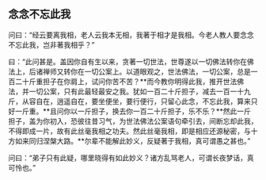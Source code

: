 ##  念念不忘此我

问曰：“经云要离我相，老人云我本无相，我著于相才是我相。今老人教人要念念不忘此我，岂非著我相乎？”

曰：“此问甚是。盖因你自有生以来，贪著一切世法，世尊遂以一切佛法转你在佛法上，后诸禅师又转你在一切公案上。以道眼观之，世法佛法，一切公案，总是一百二十斤重担子在你肩上，试问你苦不苦？**而今教你明得此我，推开世法佛法，并一切公案，只有此最轻最安之我。犹如一百二十斤担子，减去一百一十九斤，从容自在，逍遥自在，要坐便坐，要行便行，只留心此念，不忘此我，算来只好一斤重。**且问你以一斤担子，换去你一百二十斤担子，乐不乐？**然此一斤担子，盖为你初入，恐彼往昔习气，为世法佛法公案语句牵引去，间断忘却此我，不得即成一片，故有此丝毫我相之功夫。然此丝毫我相，即是相应还源秘密，与十方如来同归涅槃大路。**尔辈不能解此妙义，反疑著于我相，真可谓愚之甚也。”

问曰：“弟子只有此疑，哪里晓得有如此妙义？诸方乱骂老人，可谓长夜梦话，真可怜也。”

